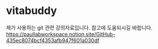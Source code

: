 # vitabuddy
제가 사용하는 git 관련 강의자료입니다. 참고에 도움되시길 바랍니다.
https://paullabworkspace.notion.site/GitHub-435ec8074bcf4353afb947f601a030df
